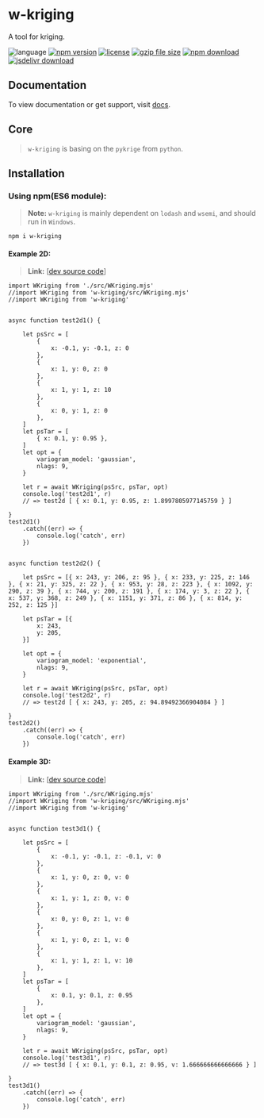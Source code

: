 # w-kriging
A tool for kriging.

![language](https://img.shields.io/badge/language-JavaScript-orange.svg) 
[![npm version](http://img.shields.io/npm/v/w-kriging.svg?style=flat)](https://npmjs.org/package/w-kriging) 
[![license](https://img.shields.io/npm/l/w-kriging.svg?style=flat)](https://npmjs.org/package/w-kriging) 
[![gzip file size](http://img.badgesize.io/yuda-lyu/w-kriging/master/dist/w-kriging.umd.js.svg?compression=gzip)](https://github.com/yuda-lyu/w-kriging)
[![npm download](https://img.shields.io/npm/dt/w-kriging.svg)](https://npmjs.org/package/w-kriging) 
[![jsdelivr download](https://img.shields.io/jsdelivr/npm/hm/w-kriging.svg)](https://www.jsdelivr.com/package/npm/w-kriging)

## Documentation
To view documentation or get support, visit [docs](https://yuda-lyu.github.io/w-kriging/global.html).

## Core
> `w-kriging` is basing on the `pykrige` from `python`.

## Installation
### Using npm(ES6 module):
> **Note:** `w-kriging` is mainly dependent on `lodash` and `wsemi`, and should run in `Windows`.

```alias
npm i w-kriging
```

#### Example 2D:
> **Link:** [[dev source code](https://github.com/yuda-lyu/w-kriging/blob/master/g-2d.mjs)]
```alias
import WKriging from './src/WKriging.mjs'
//import WKriging from 'w-kriging/src/WKriging.mjs'
//import WKriging from 'w-kriging'


async function test2d1() {

    let psSrc = [
        {
            x: -0.1, y: -0.1, z: 0
        },
        {
            x: 1, y: 0, z: 0
        },
        {
            x: 1, y: 1, z: 10
        },
        {
            x: 0, y: 1, z: 0
        },
    ]
    let psTar = [
        { x: 0.1, y: 0.95 },
    ]
    let opt = {
        variogram_model: 'gaussian',
        nlags: 9,
    }

    let r = await WKriging(psSrc, psTar, opt)
    console.log('test2d1', r)
    // => test2d [ { x: 0.1, y: 0.95, z: 1.8997805977145759 } ]

}
test2d1()
    .catch((err) => {
        console.log('catch', err)
    })


async function test2d2() {

    let psSrc = [{ x: 243, y: 206, z: 95 }, { x: 233, y: 225, z: 146 }, { x: 21, y: 325, z: 22 }, { x: 953, y: 28, z: 223 }, { x: 1092, y: 290, z: 39 }, { x: 744, y: 200, z: 191 }, { x: 174, y: 3, z: 22 }, { x: 537, y: 368, z: 249 }, { x: 1151, y: 371, z: 86 }, { x: 814, y: 252, z: 125 }]

    let psTar = [{
        x: 243,
        y: 205,
    }]

    let opt = {
        variogram_model: 'exponential',
        nlags: 9,
    }

    let r = await WKriging(psSrc, psTar, opt)
    console.log('test2d2', r)
    // => test2d [ { x: 243, y: 205, z: 94.89492366904084 } ]

}
test2d2()
    .catch((err) => {
        console.log('catch', err)
    })
```

#### Example 3D:
> **Link:** [[dev source code](https://github.com/yuda-lyu/w-kriging/blob/master/g-3d.mjs)]
```alias
import WKriging from './src/WKriging.mjs'
//import WKriging from 'w-kriging/src/WKriging.mjs'
//import WKriging from 'w-kriging'


async function test3d1() {

    let psSrc = [
        {
            x: -0.1, y: -0.1, z: -0.1, v: 0
        },
        {
            x: 1, y: 0, z: 0, v: 0
        },
        {
            x: 1, y: 1, z: 0, v: 0
        },
        {
            x: 0, y: 0, z: 1, v: 0
        },
        {
            x: 1, y: 0, z: 1, v: 0
        },
        {
            x: 1, y: 1, z: 1, v: 10
        },
    ]
    let psTar = [
        {
            x: 0.1, y: 0.1, z: 0.95
        },
    ]
    let opt = {
        variogram_model: 'gaussian',
        nlags: 9,
    }

    let r = await WKriging(psSrc, psTar, opt)
    console.log('test3d1', r)
    // => test3d [ { x: 0.1, y: 0.1, z: 0.95, v: 1.666666666666666 } ]

}
test3d1()
    .catch((err) => {
        console.log('catch', err)
    })
```
